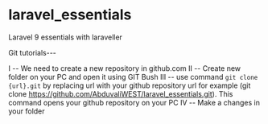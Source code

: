 # laravel_essentials
Laravel 9 essentials with laraveller

Git tutorials---

I   -- We need to create a new repository in github.com
II  -- Create new folder on your PC and open it using GIT Bush
III -- use command `git clone {url}.git` by replacing url with your github repository url
        for example (git clone https://github.com/AbduvaliWEST/laravel_essentials.git).
        This command opens your github repository on your PC
IV  -- Make a changes in your folder

        